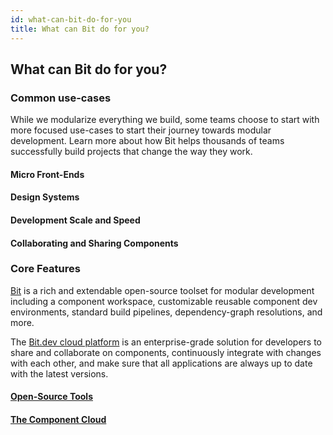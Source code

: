 ```yaml
---
id: what-can-bit-do-for-you
title: What can Bit do for you?
---
```



## What can Bit do for you?

### Common use-cases

While we modularize everything we build, some teams choose to start with more focused use-cases to start their journey towards modular development. Learn more about how Bit helps thousands of teams successfully build projects that change the way they work.

#### Micro Front-Ends
#### Design Systems
#### Development Scale and Speed
#### Collaborating and Sharing Components


### Core Features
[Bit](https://github.com/teambit/bit) is a rich and extendable open-source toolset for modular development including a component workspace, customizable reusable component dev environments, standard build pipelines, dependency-graph resolutions, and more.

The [Bit.dev cloud platform](https://bit.dev)  is an enterprise-grade solution for developers to share and collaborate on components, continuously integrate with changes with each other, and make sure that all applications are always up to date with the latest versions.

#### [Open-Source Tools](#open-source-development-tools)

#### [The Component Cloud](#enterprise-grade-component-cloud)